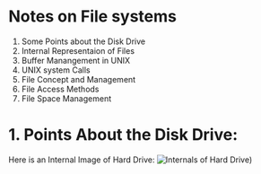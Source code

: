 # Notes on File systems

1. Some Points about the Disk Drive 
2. Internal Representaion of Files
3. Buffer Manangement in UNIX
4. UNIX system Calls
5. File Concept and Management
6. File Access Methods
7. File Space Management

# 1. Points About the Disk Drive:
Here is an Internal Image of Hard Drive:
![Internals of Hard Drive](https://raw.githubusercontent.com/kprem877/notes/blob/master/cs/file-systems/hard-disk-drive-internal-details.jpg))

